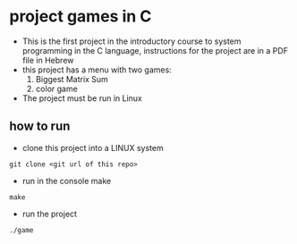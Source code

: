 # project games in C
* This is the first project in the introductory course to system programming in the C language, instructions for the project are in a PDF file in Hebrew
* this project has a menu with two games:
  1. Biggest Matrix Sum
  2. color game  
* The project must be run in Linux
## how to run
* clone this project into a LINUX system
```console
git clone <git url of this repo>
```
* run in the console make
```console
make
```
* run the project
```console
./game
```
